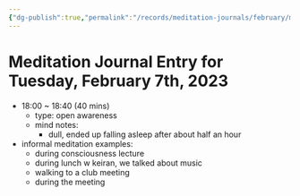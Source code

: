 ```yaml
---
{"dg-publish":true,"permalink":"/records/meditation-journals/february/meditation-journal-for-2023-02-07/","tags":["type/meditation-journal-entry info/phil-384/meditation-journal-entry"]}
---
```



# Meditation Journal Entry for Tuesday, February 7th, 2023

- 18:00 ~ 18:40 (40 mins)
	- type: open awareness
	- mind notes:
		- dull, ended up falling asleep after about half an hour
- informal meditation examples:
	- during consciousness lecture
	- during lunch w keiran, we talked about music
	- walking to a club meeting
	- during the meeting
